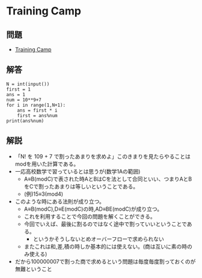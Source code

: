 # Training Camp
## 問題
- [Training Camp](https://atcoder.jp/contests/abc055/tasks/abc055_b)
## 解答
```
N = int(input())
first = 1
ans = 1
num = 10**9+7
for i in range(1,N+1):
    ans = first * i
    first = ans%num
print(ans%num)
```
## 解説
- 「N! を 109 + 7 で割ったあまりを求めよ」このきまりを見たらやることはmodを用いた計算である。   
- 一応高校数学で習っているとは思うが(数学1Aの範囲)
    - A≡B(modC)で表された時AとBはCを法として合同といい、つまりAとBをCで割ったあまりは等しいということである。
    - (例)15≡3(mod4)
- このような時にある法則が成り立つ。
    - A≡B(modC),D≡E(modC)の時,AD≡BE(modC)が成り立つ。
    - これを利用することで今回の問題を解くことができる。
    - 今回でいえば、最後に割るのではなく途中で割っていいということである。
        - というかそうしないとめオーバーフローで求められない
    - またこれは和,差,積の時しか基本的には使えない。(商は互いに素の時のみ使える)
- だから100000007で割った商で求めるという問題は毎度毎度割っておくのが無難ということ